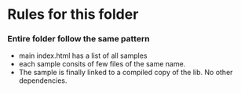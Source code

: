 # Rules for this folder

### Entire folder follow the same pattern
- main index.html has a list of all samples
- each sample consits of few files of the same name.
- The sample is finally linked to a compiled copy of the lib. No other dependencies.
